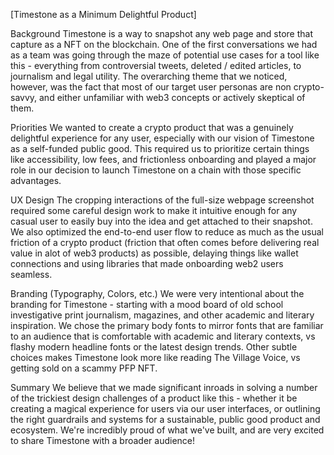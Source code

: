 [Timestone as a Minimum Delightful Product]

Background
Timestone is a way to snapshot any web page and store that capture as a NFT on the blockchain.  One of the first conversations we had as a team was going through the maze of potential use cases for a tool like this - everything from controversial tweets, deleted / edited articles, to journalism and legal utility.   The overarching theme that we noticed, however, was the fact that most of our target user personas are non crypto-savvy, and either unfamiliar with web3 concepts or actively skeptical of them. 

Priorities
We wanted to create a crypto product that was a genuinely delightful experience for any user, especially with our vision of Timestone as a self-funded public good.  This required us to prioritize certain things like accessibility, low fees, and frictionless onboarding and played a major role in our decision to launch Timestone on a chain with those specific advantages.

UX Design
 The cropping interactions of the full-size webpage screenshot required some careful design work to make it intuitive enough for any casual user to easily buy into the idea and get attached to their snapshot.  We also optimized the end-to-end user flow to reduce as much as the usual friction of a crypto product (friction that often comes before delivering real value in alot of web3 products) as possible, delaying things like wallet connections and using libraries that made onboarding web2 users seamless. 

Branding (Typography, Colors, etc.)
We were very intentional about the branding for Timestone - starting with a mood board of old school investigative print journalism, magazines, and other academic and literary inspiration.  We chose the primary body fonts to mirror fonts that are familiar to an audience that is comfortable with academic and literary contexts, vs flashy modern headline fonts or the latest design trends.  Other subtle choices makes Timestone look more like reading The Village Voice, vs getting sold on a scammy PFP NFT.  

Summary
We believe that we made significant inroads in solving a number of the trickiest design challenges of a product like this - whether it be creating a magical experience for users via our user interfaces, or outlining the right guardrails and systems for a sustainable, public good product and ecosystem.  We're incredibly proud of what we've built, and are very excited to share Timestone with a broader audience! 
